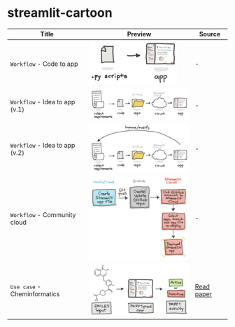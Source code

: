 # streamlit-cartoon

Title | Preview | Source
---|---|---
`Workflow` - Code to app | <img src="img/streamlit-workflow-code-to-app.png" width="200" /> | -
`Workflow` - Idea to app (v.1) | <img src="img/streamlit-workflow-app-dev-v1.png" width="300" /> | -
`Workflow` - Idea to app (v.2) | <img src="img/streamlit-workflow-app-dev-v2.png" width="300" /> | -
`Workflow` - Community cloud | <img src="img/streamlit-workflow-community-cloud.png" width="300" /> | -
`Use case` - Cheminformatics | <img src="img/streamlit-usecase-cheminformatics.png" width="300" /> | [Read paper](https://pubmed.ncbi.nlm.nih.gov/36814851/) | [Demo app](https://parp1pred.streamlit.app/)
